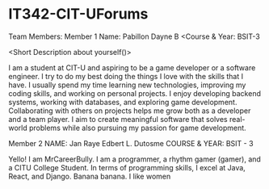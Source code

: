 # IT342-CIT-UForums

Team Members:
 Member 1
 Name: Pabillon Dayne B
 <Course & Year: BSIT-3
 
<Short Description about yourself()>
  <p>I am a student at CIT-U and aspiring to be a game developer or a software engineer. 
  I try to do my best doing the things I love with the skills that I have.
  I usually spend my time learning new technologies, improving my coding skills, and working on personal projects.
  I enjoy developing backend systems, working with databases, and exploring game development.
  Collaborating with others on projects helps me grow both as a developer and a team player.
  I aim to create meaningful software that solves real-world problems while also pursuing my passion for game development.
  
  
Member 2
NAME: Jan Raye Edbert L. Dutosme
COURSE & YEAR: BSIT - 3

Yello! I am MrCareerBully. I am a programmer, a rhythm gamer (gamer), and a CITU College Student. In terms of programming skills, I excel at Java, React, and Django.
Banana banana. I like women
